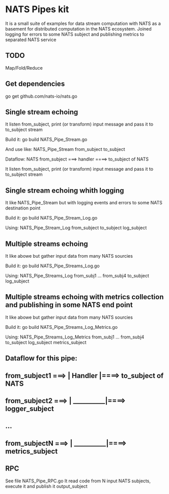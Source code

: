 # NATS Pipes kit

It is a small suite of examples for data stream computation with NATS as a basement for distributed computation in the NATS ecosystem. 
Joined logging for errors to some NATS subject and publishing metrics to separated NATS service 

## TODO
Map/Fold/Reduce 

## Get dependencies
go get github.com/nats-io/nats.go

## Single stream echoing

It listen from_subject, print (or transform) input message and pass it to to_subject stream  

Build it:
go build NATS_Pipe_Stream.go

And use like:
NATS_Pipe_Stream from_subject to_subject

Dataflow:
NATS from_subject ===> handler ====> to_subject of NATS

It listen from_subject, print (or transform) input message and pass it to to_subject stream  

## Single stream echoing whith logging

It like NATS_Pipe_Stream but with logging events and errors to some NATS destination point

Build it:
go build NATS_Pipe_Stream_Log.go

Using:
 NATS_Pipe_Stream_Log from_subject to_subject log_subject

## Multiple streams echoing

It like abowe but gather input data from many NATS sourcies

Build it:
go build NATS_Pipe_Streams_Log.go

Using:
 NATS_Pipe_Streams_Log from_subj1 ... from_subj4  to_subject log_subject


## Multiple streams echoing with metrics collection and publishing in some NATS end point

It like abowe but gather input data from many NATS sourcies

Build it:
go build NATS_Pipe_Streams_Log_Metrics.go

Using:
 NATS_Pipe_Streams_Log_Metrics from_subj1 ... from_subj4  to_subject log_subject metrics_subject
 
## Dataflow for this pipe:  
##  from_subject1 ===> | Handler    |====> to_subject of NATS
##  from_subject2 ===> | __________|====> logger_subject
##  ...
##  from_subjectN ===> | __________|====> metrics_subject

## RPC

See file NATS_Pipe_RPC.go
It read code from N input NATS subjects, execute it and publish it output_subject

                

